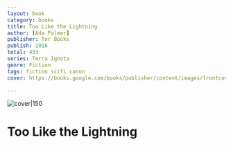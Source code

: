```yaml
---
layout: book
category: books
title: Too Like the Lightning
author: [Ada Palmer]
publisher: Tor Books
publish: 2016
total: 433
series: Terra Ignota
genre: Fiction
tags: fiction scifi canon
cover: https://books.google.com/books/publisher/content/images/frontcover/RuWUCgAAQBAJ?fife=w600-h900&source=gbs_api&source=gbs_api

---
```


![cover|150](https://books.google.com/books/publisher/content/images/frontcover/RuWUCgAAQBAJ?fife=w600-h900&source=gbs_api&source=gbs_api)

# Too Like the Lightning